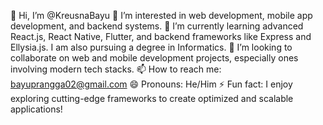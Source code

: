 👋 Hi, I’m @KreusnaBayu
👀 I’m interested in web development, mobile app development, and backend systems.
🌱 I’m currently learning advanced React.js, React Native, Flutter, and backend frameworks like Express and Ellysia.js. I am also pursuing a degree in Informatics.
💞️ I’m looking to collaborate on web and mobile development projects, especially ones involving modern tech stacks.
📫 How to reach me: bayuprangga02@gmail.com
😄 Pronouns: He/Him
⚡ Fun fact: I enjoy exploring cutting-edge frameworks to create optimized and scalable applications!

<!---
KreusnaBayu/KreusnaBayu is a ✨ special ✨ repository because its `README.md` (this file) appears on your GitHub profile.
You can click the Preview link to take a look at your changes.
--->
